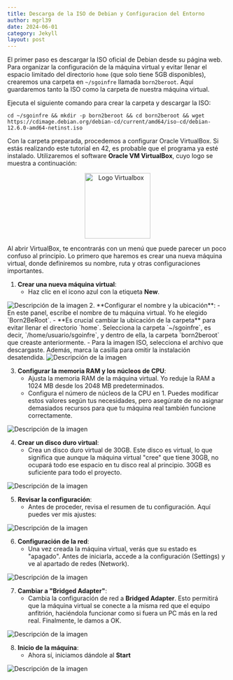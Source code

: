 ```yaml
---
title: Descarga de la ISO de Debian y Configuracion del Entorno
author: mgrl39
date: 2024-06-01
category: Jekyll
layout: post
---
```


El primer paso es descargar la ISO oficial de Debian desde su página web. Para organizar la configuración de la máquina virtual y evitar llenar el espacio limitado del directorio `home` (que solo tiene 5GB disponibles), crearemos una carpeta en `~/sgoinfre` llamada `born2beroot`. Aquí guardaremos tanto la ISO como la carpeta de nuestra máquina virtual.

Ejecuta el siguiente comando para crear la carpeta y descargar la ISO:

```shell
cd ~/sgoinfre && mkdir -p born2beroot && cd born2beroot && wget https://cdimage.debian.org/debian-cd/current/amd64/iso-cd/debian-12.6.0-amd64-netinst.iso
```

Con la carpeta preparada, procedemos a configurar Oracle VirtualBox. Si estás realizando este tutorial en 42, es probable que el programa ya esté instalado. Utilizaremos el software **Oracle VM VirtualBox**, cuyo logo se muestra a continuación:

<div style="text-align: center;">
    <img src="https://raw.githubusercontent.com/mgrl39/Born2BeRoot/main/img/logo_virtualbox.png" alt="Logo Virtualbox" style="width:150px;"/>
</div>


Al abrir VirtualBox, te encontrarás con un menú que puede parecer un poco confuso al principio. Lo primero que haremos es crear una nueva máquina virtual, donde definiremos su nombre, ruta y otras configuraciones importantes.

1. **Crear una nueva máquina virtual**: 
   - Haz clic en el icono azul con la etiqueta **New**.
<img src="https://raw.githubusercontent.com/mgrl39/Born2BeRoot/main/steps/b2br_img_000.png" alt="Descripción de la imagen"/>
2. **Configurar el nombre y la ubicación**:
   - En este panel, escribe el nombre de tu máquina virtual. Yo he elegido `Born2BeRoot`.
   - **Es crucial cambiar la ubicación de la carpeta** para evitar llenar el directorio `home`. Selecciona la carpeta `~/sgoinfre`, es decir, `/home/usuario/sgoinfre`, y dentro de ella, la carpeta `born2beroot` que creaste anteriormente. 
   - Para la imagen ISO, selecciona el archivo que descargaste. Además, marca la casilla para omitir la instalación desatendida.
<img src="https://raw.githubusercontent.com/mgrl39/Born2BeRoot/main/steps/b2br_img_001.png" alt="Descripción de la imagen"/>

3. **Configurar la memoria RAM y los núcleos de CPU**:
   - Ajusta la memoria RAM de la máquina virtual. Yo reduje la RAM a 1024 MB desde los 2048 MB predeterminados. 
   - Configura el número de núcleos de la CPU en 1. Puedes modificar estos valores según tus necesidades, pero asegúrate de no asignar demasiados recursos para que tu máquina real también funcione correctamente.
<img src="https://raw.githubusercontent.com/mgrl39/Born2BeRoot/main/steps/b2br_img_003.png" alt="Descripción de la imagen"/>

4. **Crear un disco duro virtual**:
   - Crea un disco duro virtual de 30GB. Este disco es virtual, lo que significa que aunque la máquina virtual "cree" que tiene 30GB, no ocupará todo ese espacio en tu disco real al principio. 30GB es suficiente para todo el proyecto.
<img src="https://raw.githubusercontent.com/mgrl39/Born2BeRoot/main/steps/b2br_img_004.png" alt="Descripción de la imagen"/>

5. **Revisar la configuración**:
   - Antes de proceder, revisa el resumen de tu configuración. Aquí puedes ver mis ajustes:
<img src="https://raw.githubusercontent.com/mgrl39/Born2BeRoot/main/steps/b2br_img_005.png" alt="Descripción de la imagen"/>

6. **Configuración de la red**:
   - Una vez creada la máquina virtual, verás que su estado es "apagado". Antes de iniciarla, accede a la configuración (Settings) y ve al apartado de redes (Network).
<img src="https://raw.githubusercontent.com/mgrl39/Born2BeRoot/main/steps/b2br_img_006.png" alt="Descripción de la imagen"/>

7. **Cambiar a "Bridged Adapter"**:
   - Cambia la configuración de red a **Bridged Adapter**. Esto permitirá que la máquina virtual se conecte a la misma red que el equipo anfitrión, haciéndola funcionar como si fuera un PC más en la red real. Finalmente, le damos a OK.
<img src="https://raw.githubusercontent.com/mgrl39/Born2BeRoot/main/steps/b2br_img_007.png" alt="Descripción de la imagen"/>

8. **Inicio de la máquina**:
   - Ahora sí, iniciamos dándole al **Start**
<img src="https://raw.githubusercontent.com/mgrl39/Born2BeRoot/main/steps/b2br_img_006.png" alt="Descripción de la imagen"/>

